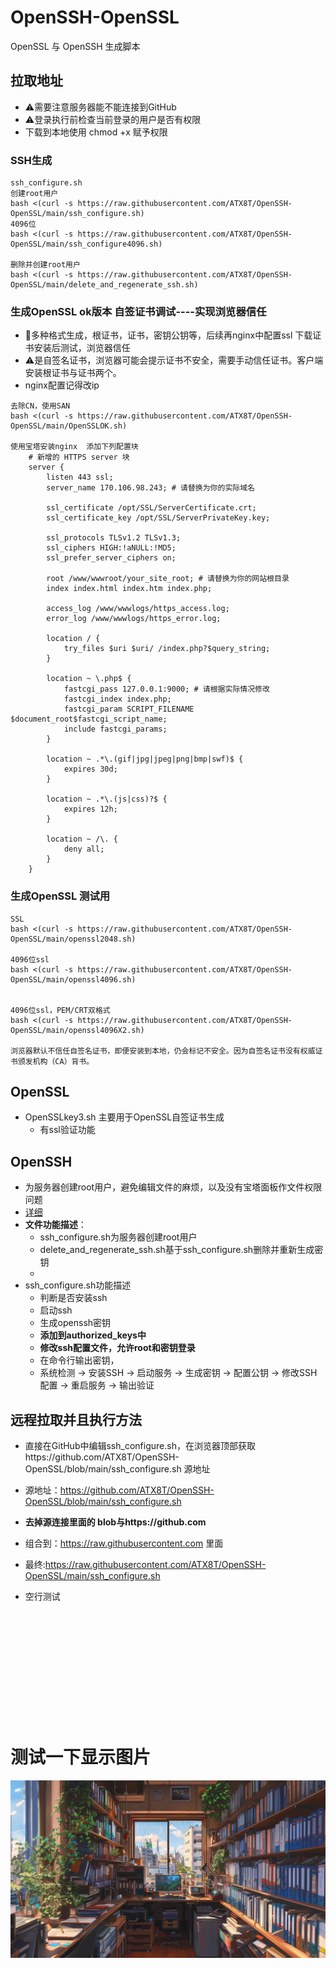 # OpenSSH-OpenSSL
OpenSSL 与 OpenSSH 生成脚本

## 拉取地址
- ⚠️需要注意服务器能不能连接到GitHub
- ⚠️登录执行前检查当前登录的用户是否有权限
- 下载到本地使用 chmod +x 赋予权限
  
### SSH生成
```
ssh_configure.sh
创建root用户
bash <(curl -s https://raw.githubusercontent.com/ATX8T/OpenSSH-OpenSSL/main/ssh_configure.sh)
4096位
bash <(curl -s https://raw.githubusercontent.com/ATX8T/OpenSSH-OpenSSL/main/ssh_configure4096.sh)

删除并创建root用户
bash <(curl -s https://raw.githubusercontent.com/ATX8T/OpenSSH-OpenSSL/main/delete_and_regenerate_ssh.sh)

```
### 生成OpenSSL ok版本 自签证书调试----实现浏览器信任
- 🤺多种格式生成，根证书，证书，密钥公钥等，后续再nginx中配置ssl 下载证书安装后测试，浏览器信任
- ⚠️是自签名证书，浏览器可能会提示证书不安全，需要手动信任证书。客户端安装根证书与证书两个。
- nginx配置记得改ip
```
去除CN，使用SAN 
bash <(curl -s https://raw.githubusercontent.com/ATX8T/OpenSSH-OpenSSL/main/OpenSSLOK.sh)

使用宝塔安装nginx  添加下列配置块  
    # 新增的 HTTPS server 块
    server {
        listen 443 ssl;
        server_name 170.106.98.243; # 请替换为你的实际域名

        ssl_certificate /opt/SSL/ServerCertificate.crt;
        ssl_certificate_key /opt/SSL/ServerPrivateKey.key;

        ssl_protocols TLSv1.2 TLSv1.3;
        ssl_ciphers HIGH:!aNULL:!MD5;
        ssl_prefer_server_ciphers on;

        root /www/wwwroot/your_site_root; # 请替换为你的网站根目录
        index index.html index.htm index.php;

        access_log /www/wwwlogs/https_access.log;
        error_log /www/wwwlogs/https_error.log;

        location / {
            try_files $uri $uri/ /index.php?$query_string;
        }

        location ~ \.php$ {
            fastcgi_pass 127.0.0.1:9000; # 请根据实际情况修改
            fastcgi_index index.php;
            fastcgi_param SCRIPT_FILENAME $document_root$fastcgi_script_name;
            include fastcgi_params;
        }

        location ~ .*\.(gif|jpg|jpeg|png|bmp|swf)$ {
            expires 30d;
        }

        location ~ .*\.(js|css)?$ {
            expires 12h;
        }

        location ~ /\. {
            deny all;
        }
    }

```


### 生成OpenSSL 测试用
```
SSL
bash <(curl -s https://raw.githubusercontent.com/ATX8T/OpenSSH-OpenSSL/main/openssl2048.sh)

4096位ssl
bash <(curl -s https://raw.githubusercontent.com/ATX8T/OpenSSH-OpenSSL/main/openssl4096.sh)


4096位ssl，PEM/CRT双格式
bash <(curl -s https://raw.githubusercontent.com/ATX8T/OpenSSH-OpenSSL/main/openssl4096X2.sh)

浏览器默认不信任自签名证书，即便安装到本地，仍会标记不安全。因为自签名证书没有权威证书颁发机构（CA）背书。

```

## OpenSSL
- OpenSSLkey3.sh  主要用于OpenSSL自签证书生成
  - 有ssl验证功能


## OpenSSH
- 为服务器创建root用户，避免编辑文件的麻烦，以及没有宝塔面板作文件权限问题
- [详细](./SSH/README.md)
- **文件功能描述**：
    - ssh_configure.sh为服务器创建root用户
    - delete_and_regenerate_ssh.sh基于ssh_configure.sh删除并重新生成密钥
    - 
- ssh_configure.sh功能描述
    - 判断是否安装ssh
    - 启动ssh
    - 生成openssh密钥
    - **添加到authorized_keys中**
    - **修改ssh配置文件，允许root和密钥登录**
    - 在命令行输出密钥，
    - 系统检测 → 安装SSH → 启动服务 → 生成密钥 → 配置公钥 → 修改SSH配置 → 重启服务 → 输出验证
## 远程拉取并且执行方法
- 直接在GitHub中编辑ssh_configure.sh，在浏览器顶部获取https://github.com/ATX8T/OpenSSH-OpenSSL/blob/main/ssh_configure.sh 源地址
- 源地址：https://github.com/ATX8T/OpenSSH-OpenSSL/blob/main/ssh_configure.sh
- **去掉源连接里面的 blob与https://github.com**
- 组合到：https://raw.githubusercontent.com 里面
- 最终:https://raw.githubusercontent.com/ATX8T/OpenSSH-OpenSSL/main/ssh_configure.sh




- 空行测试
<br></br>
<br></br>
<br></br>
<br></br>
<br></br>
<br></br>
# 测试一下显示图片
![测试一下显示图片](./SSH/img/haha/niuh1.png)

